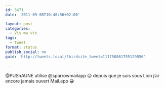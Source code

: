 ```yaml
---
id: 5471
date: '2011-09-08T10:40:56+02:00'

layout: post
categories:
  - Vis ma vie
tags:
  - tweet
format: status
publish_social: no
guid: 'http://tweets.local/?birdsite_tweet=111750861755129856'

---
```


@PUShAUNE utilise @sparrowmailapp 😉 depuis que je suis sous Lion j’ai encore jamais ouvert Mail.app 😀
